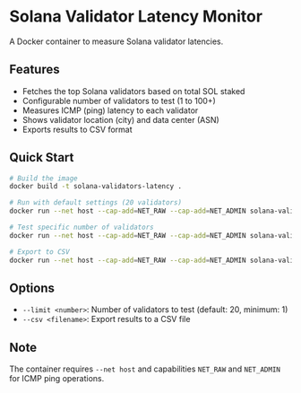 # Solana Validator Latency Monitor

A Docker container to measure Solana validator latencies.

## Features

- Fetches the top Solana validators based on total SOL staked
- Configurable number of validators to test (1 to 100+)
- Measures ICMP (ping) latency to each validator
- Shows validator location (city) and data center (ASN)
- Exports results to CSV format

## Quick Start

```bash
# Build the image
docker build -t solana-validators-latency .

# Run with default settings (20 validators)
docker run --net host --cap-add=NET_RAW --cap-add=NET_ADMIN solana-validators-latency

# Test specific number of validators
docker run --net host --cap-add=NET_RAW --cap-add=NET_ADMIN solana-validators-latency --limit 5

# Export to CSV
docker run --net host --cap-add=NET_RAW --cap-add=NET_ADMIN solana-validators-latency --csv results.csv
```

## Options

- `--limit <number>`: Number of validators to test (default: 20, minimum: 1)
- `--csv <filename>`: Export results to a CSV file

## Note

The container requires `--net host` and capabilities `NET_RAW` and `NET_ADMIN` for ICMP ping operations.
